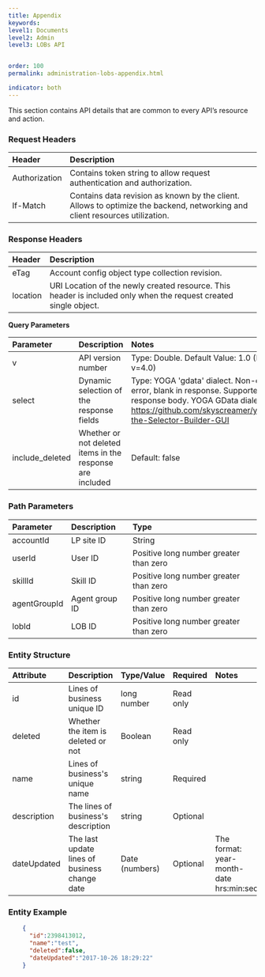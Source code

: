 ```yaml
---
title: Appendix
keywords:
level1: Documents
level2: Admin
level3: LOBs API


order: 100
permalink: administration-lobs-appendix.html

indicator: both
---
```


This section contains API details that are common to every API’s resource and action.

### Request Headers

| Header | Description |
| :-------- | :------------ |
| Authorization | Contains token string to allow request authentication and authorization. |
| If-Match | Contains data revision as known by the client. Allows to optimize the backend, networking and client resources utilization. |

### Response Headers

| Header | Description |
| :-------- | :------------ |
| eTag | Account config object type collection revision. |
| location | URI Location of the newly created resource. This header is included only when the request created single object. |

**Query Parameters**

| Parameter | Description | Notes | Required |
| :------------ | :------------ | :------- | :--- |
| v | API version number | Type: Double. Default Value: 1.0 (Most updated: v=4.0) | Required |
| select | Dynamic selection of the response fields | Type: YOGA 'gdata' dialect. Non-existing field: no error, blank in response. Supported fields: Any in response body. YOGA GData dialect builder url: https://github.com/skyscreamer/yoga/wiki/Using-the-Selector-Builder-GUI | Optional |
| include_deleted | Whether or not deleted items in the response are included | Default: false | Optional |

### Path Parameters

| Parameter | Description | Type |
| :----------- | :------------  | :----- |
| accountId | LP site ID | String  |
| userId | User ID | Positive long number greater than zero |
| skillId | Skill ID | Positive long number greater than zero |
| agentGroupId | Agent group ID | Positive long number greater than zero |
| lobId | LOB ID | Positive long number greater than zero |

### Entity Structure

| Attribute | Description | Type/Value | Required | Notes |
| :--------- | :-------------- | :----------- | :--- | :--- |
| id | Lines of business unique ID | long number | Read only |  |
| deleted | Whether the item is deleted or not | Boolean | Read only | |
| name | Lines of business's unique name | string | Required | |
| description | The lines of business's description | string | Optional | |
| dateUpdated | The last update lines of business change date  | Date (numbers) | Optional | The format: year-month-date hrs:min:sec |

### Entity Example

```json
    {
      "id":2398413012,
      "name":"test",
      "deleted":false,
      "dateUpdated":"2017-10-26 18:29:22"
    }
```
